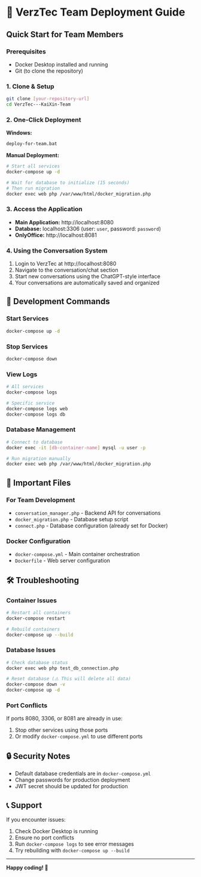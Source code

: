 # 🚀 VerzTec Team Deployment Guide

## Quick Start for Team Members

### Prerequisites
- Docker Desktop installed and running
- Git (to clone the repository)

### 1. Clone & Setup
```bash
git clone [your-repository-url]
cd VerzTec---KaiXin-Team
```

### 2. One-Click Deployment
**Windows:**
```bash
deploy-for-team.bat
```

**Manual Deployment:**
```bash
# Start all services
docker-compose up -d

# Wait for database to initialize (15 seconds)
# Then run migration
docker exec web php /var/www/html/docker_migration.php
```

### 3. Access the Application
- **Main Application:** http://localhost:8080
- **Database:** localhost:3306 (user: `user`, password: `password`)
- **OnlyOffice:** http://localhost:8081

### 4. Using the Conversation System
1. Login to VerzTec at http://localhost:8080
2. Navigate to the conversation/chat section
3. Start new conversations using the ChatGPT-style interface
4. Your conversations are automatically saved and organized

## 🔧 Development Commands

### Start Services
```bash
docker-compose up -d
```

### Stop Services
```bash
docker-compose down
```

### View Logs
```bash
# All services
docker-compose logs

# Specific service
docker-compose logs web
docker-compose logs db
```

### Database Management
```bash
# Connect to database
docker exec -it [db-container-name] mysql -u user -p

# Run migration manually
docker exec web php /var/www/html/docker_migration.php
```

## 📁 Important Files

### For Team Development
- `conversation_manager.php` - Backend API for conversations
- `docker_migration.php` - Database setup script
- `connect.php` - Database configuration (already set for Docker)

### Docker Configuration
- `docker-compose.yml` - Main container orchestration
- `Dockerfile` - Web server configuration

## 🛠️ Troubleshooting

### Container Issues
```bash
# Restart all containers
docker-compose restart

# Rebuild containers
docker-compose up --build
```

### Database Issues
```bash
# Check database status
docker exec web php test_db_connection.php

# Reset database (⚠️ This will delete all data)
docker-compose down -v
docker-compose up -d
```

### Port Conflicts
If ports 8080, 3306, or 8081 are already in use:
1. Stop other services using those ports
2. Or modify `docker-compose.yml` to use different ports

## 🔒 Security Notes

- Default database credentials are in `docker-compose.yml`
- Change passwords for production deployment
- JWT secret should be updated for production

## 📞 Support

If you encounter issues:
1. Check Docker Desktop is running
2. Ensure no port conflicts
3. Run `docker-compose logs` to see error messages
4. Try rebuilding with `docker-compose up --build`

---

**Happy coding! 🎉**
